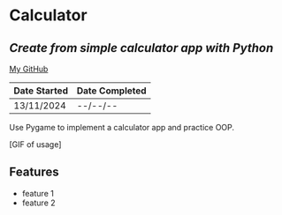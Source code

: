 # Calculator
## _Create from simple calculator app with Python_
[My GitHub](https://github.com/andrew-data-git)


| Date Started | Date Completed |
| ------ | ------ |
| 13/11/2024 | --/--/-- |

Use Pygame to implement a calculator app and practice OOP.

[GIF of usage]

## Features

- feature 1
- feature 2
